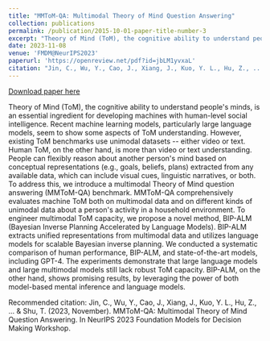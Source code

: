 ```yaml
---
title: "MMToM-QA: Multimodal Theory of Mind Question Answering"
collection: publications
permalink: /publication/2015-10-01-paper-title-number-3
excerpt: "Theory of Mind (ToM), the cognitive ability to understand people's minds, is an essential ingredient for developing machines with human-level social intelligence. Recent machine learning models, particularly large language models, seem to show some aspects of ToM understanding. However, existing ToM benchmarks use unimodal datasets -- either video or text. Human ToM, on the other hand, is more than video or text understanding. People can flexibly reason about another person's mind based on conceptual representations (e.g., goals, beliefs, plans) extracted from any available data, which can include visual cues, linguistic narratives, or both. To address this, we introduce a multimodal Theory of Mind question answering (MMToM-QA) benchmark. MMToM-QA comprehensively evaluates machine ToM both on multimodal data and on different kinds of unimodal data about a person's activity in a household environment. To engineer multimodal ToM capacity, we propose a novel method, BIP-ALM (Bayesian Inverse Planning Accelerated by Language Models). BIP-ALM extracts unified representations from multimodal data and utilizes language models for scalable Bayesian inverse planning. We conducted a systematic comparison of human performance, BIP-ALM, and state-of-the-art models, including GPT-4. The experiments demonstrate that large language models and large multimodal models still lack robust ToM capacity. BIP-ALM, on the other hand, shows promising results, by leveraging the power of both model-based mental inference and language models."
date: 2023-11-08
venue: 'FMDM@NeurIPS2023'
paperurl: 'https://openreview.net/pdf?id=jbLM1yvxaL'
citation: "Jin, C., Wu, Y., Cao, J., Xiang, J., Kuo, Y. L., Hu, Z., ... & Shu, T. (2023, November). MMToM-QA: Multimodal Theory of Mind Question Answering. In NeurIPS 2023 Foundation Models for Decision Making Workshop."
---
```


[Download paper here](https://openreview.net/pdf?id=jbLM1yvxaL)

Theory of Mind (ToM), the cognitive ability to understand people's minds, is an essential ingredient for developing machines with human-level social intelligence. Recent machine learning models, particularly large language models, seem to show some aspects of ToM understanding. However, existing ToM benchmarks use unimodal datasets -- either video or text. Human ToM, on the other hand, is more than video or text understanding. People can flexibly reason about another person's mind based on conceptual representations (e.g., goals, beliefs, plans) extracted from any available data, which can include visual cues, linguistic narratives, or both. To address this, we introduce a multimodal Theory of Mind question answering (MMToM-QA) benchmark. MMToM-QA comprehensively evaluates machine ToM both on multimodal data and on different kinds of unimodal data about a person's activity in a household environment. To engineer multimodal ToM capacity, we propose a novel method, BIP-ALM (Bayesian Inverse Planning Accelerated by Language Models). BIP-ALM extracts unified representations from multimodal data and utilizes language models for scalable Bayesian inverse planning. We conducted a systematic comparison of human performance, BIP-ALM, and state-of-the-art models, including GPT-4. The experiments demonstrate that large language models and large multimodal models still lack robust ToM capacity. BIP-ALM, on the other hand, shows promising results, by leveraging the power of both model-based mental inference and language models.

Recommended citation: Jin, C., Wu, Y., Cao, J., Xiang, J., Kuo, Y. L., Hu, Z., ... & Shu, T. (2023, November). MMToM-QA: Multimodal Theory of Mind Question Answering. In NeurIPS 2023 Foundation Models for Decision Making Workshop.